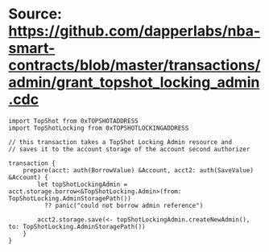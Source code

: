 # Source: https://github.com/dapperlabs/nba-smart-contracts/blob/master/transactions/admin/grant_topshot_locking_admin.cdc

```
import TopShot from 0xTOPSHOTADDRESS
import TopShotLocking from 0xTOPSHOTLOCKINGADDRESS

// this transaction takes a TopShot Locking Admin resource and
// saves it to the account storage of the account second authorizer

transaction {
    prepare(acct: auth(BorrowValue) &Account, acct2: auth(SaveValue) &Account) {
        let topShotLockingAdmin = acct.storage.borrow<&TopShotLocking.Admin>(from: TopShotLocking.AdminStoragePath())
          ?? panic("could not borrow admin reference")

        acct2.storage.save(<- topShotLockingAdmin.createNewAdmin(), to: TopShotLocking.AdminStoragePath())
    }
}

```